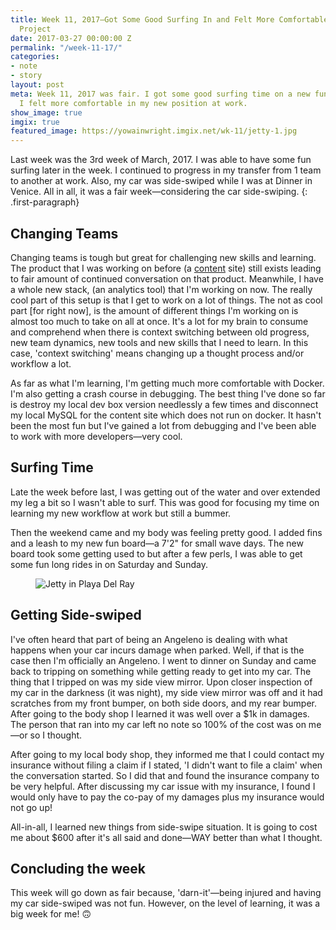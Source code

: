 ```yaml
---
title: Week 11, 2017—Got Some Good Surfing In and Felt More Comfortable On My New
  Project
date: 2017-03-27 00:00:00 Z
permalink: "/week-11-17/"
categories:
- note
- story
layout: post
meta: Week 11, 2017 was fair. I got some good surfing time on a new fun board and
  I felt more comfortable in my new position at work.
show_image: true
imgix: true
featured_image: https://yowainwright.imgix.net/wk-11/jetty-1.jpg
---
```


Last week was the 3rd week of March, 2017. I was able to have some fun surfing later in the week. I continued to progress in my transfer from 1 team to another at work. Also, my car was side-swiped while I was at Dinner in Venice. All in all, it was a fair week—considering the car side-swiping.
{: .first-paragraph}

## Changing Teams

Changing teams is tough but great for challenging new skills and learning. The product that I was working on before (a [content](https://content.dollarshaveclub.com/) site) still exists leading to fair amount of continued conversation on that product. Meanwhile, I have a whole new stack, (an analytics tool) that I'm working on now. The really cool part of this setup is that I get to work on a lot of things. The not as cool part [for right now], is the amount of different things I'm working on is almost too much to take on all at once. It's a lot for my brain to consume and comprehend when there is context switching between old progress, new team dynamics, new tools and new skills that I need to learn. In this case, 'context switching' means changing up a thought process and/or workflow a lot. 

As far as what I'm learning, I'm getting much more comfortable with Docker. I'm also getting a crash course in debugging. The best thing I've done so far is destroy my local dev box version needlessly a few times and disconnect my local MySQL for the content site which does not run on docker. It hasn't been the most fun but I've gained a lot from debugging and I've been able to work with more developers—very cool.

## Surfing Time

Late the week before last, I was getting out of the water and over extended my leg a bit so I wasn't able to surf. This was good for focusing my time on learning my new workflow at work but still a bummer. 

Then the weekend came and my body was feeling pretty good. I added fins and a leash to my new fun board—a 7'2" for small wave days. The new board took some getting used to but after a few perls, I was able to get some fun long rides in on Saturday and Sunday. 

<figure>
  <img src="//yowainwright.imgix.net/wk-11/jetty-1.jpg?w=800&h=800&crop=focalpoint&auto=format" alt="Jetty in Playa Del Ray" />
</figure>

## Getting Side-swiped

I've often heard that part of being an Angeleno is dealing with what happens when your car incurs damage when parked. Well, if that is the case then I'm officially an Angeleno. I went to dinner on Sunday and came back to tripping on something while getting ready to get into my car. The thing that I tripped on was my side view mirror. Upon closer inspection of my car in the darkness (it was night), my side view mirror was off and it had scratches from my front bumper, on both side doors, and my rear bumper. After going to the body shop I learned it was well over a $1k in damages. The person that ran into my car left no note so 100% of the cost was on me—or so I thought. 

After going to my local body shop, they informed me that I could contact my insurance without filing a claim if I stated, 'I didn't want to file a claim' when the conversation started. So I did that and found the insurance company to be very helpful. After discussing my car issue with my insurance, I found I would only have to pay the co-pay of my damages plus my insurance would not go up! 

All-in-all, I learned new things from side-swipe situation. It is going to cost me about $600 after it's all said and done—WAY better than what I thought.

## Concluding the week

This week will go down as fair because, 'darn-it'—being injured and having my car side-swiped was not fun. However, on the level of learning, it was a big week for me! 🙃


